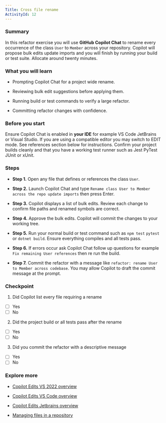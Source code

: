 ```yaml
---
Title: Cross file rename
ActivityId: 12
---
```


### Summary

In this refactor exercise you will use **GitHub Copilot Chat** to rename every occurrence of the class `User` to `Member` across your repository. Copilot will propose bulk edits update imports and you will finish by running your build or test suite. Allocate around twenty minutes.

### What you will learn

- Prompting Copilot Chat for a project wide rename.

- Reviewing bulk edit suggestions before applying them.

- Running build or test commands to verify a large refactor.

- Committing refactor changes with confidence.

### Before you start

Ensure Copilot Chat is enabled in **your IDE** for example VS Code JetBrains or Visual Studio. If you are using a compatible editor you may switch to EDIT mode. See references section below for instructions. Confirm your project builds cleanly and that you have a working test runner such as Jest PyTest JUnit or xUnit.

### Steps

- **Step 1.** Open any file that defines or references the class `User`.

- **Step 2.** Launch Copilot Chat and type `Rename class User to Member across the repo update imports` then press Enter.

- **Step 3.** Copilot displays a list of bulk edits. Review each change to confirm file paths and renamed symbols are correct.

- **Step 4.** Approve the bulk edits. Copilot will commit the changes to your working tree.

- **Step 5.** Run your normal build or test command such as `npm test` `pytest` or `dotnet build`. Ensure everything compiles and all tests pass.

- **Step 6.** If errors occur ask Copilot Chat follow up questions for example `Fix remaining User references` then re run the build.

- **Step 7.** Commit the refactor with a message like `refactor: rename User to Member across codebase`. You may allow Copilot to draft the commit message at the prompt.

### Checkpoint

1. Did Copilot list every file requiring a rename

- [ ] Yes
- [ ] No

2. Did the project build or all tests pass after the rename

- [ ] Yes
- [ ] No

3. Did you commit the refactor with a descriptive message

- [ ] Yes
- [ ] No

### Explore more

- [Copilot Edits VS 2022 overview](https://learn.microsoft.com/en-us/visualstudio/ide/copilot-edits)

- [Copilot Edits VS Code overview](https://code.visualstudio.com/docs/copilot/chat/copilot-edits)

- [Copilot Edits Jetbrains overview](https://github.blog/changelog/2025-03-20-enhance-your-productivity-with-copilot-edits-in-jetbrains-ides/)

- [Managing files in a repository](https://docs.github.com/en/repositories/working-with-files/managing-files)
